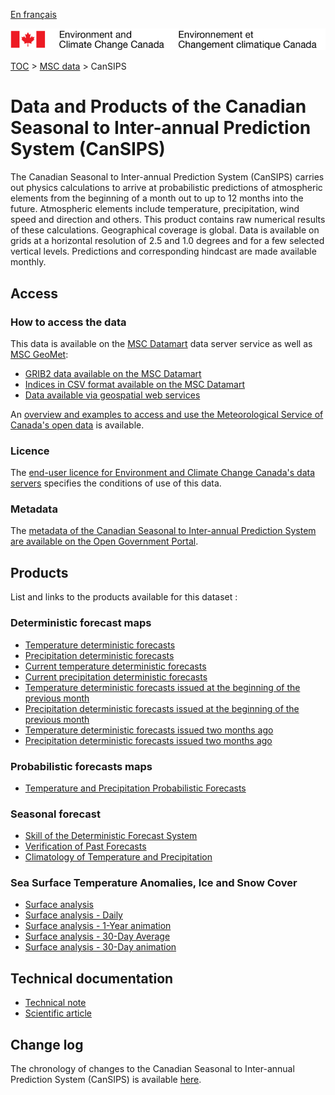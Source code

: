 [En français](readme_cansips_fr.md)

![ECCC logo](../../img_eccc-logo.png)

[TOC](../../readme_en.md) > [MSC data](../readme_en.md) > CanSIPS

# Data and Products of the Canadian Seasonal to Inter-annual Prediction System (CanSIPS)

The Canadian Seasonal to Inter-annual Prediction System (CanSIPS) carries out physics calculations to arrive at probabilistic predictions of atmospheric elements from the beginning of a month out to up to 12 months into the future. Atmospheric elements include temperature, precipitation, wind speed and direction and others. This product contains raw numerical results of these calculations. Geographical coverage is global. Data is available on grids at a horizontal resolution of 2.5 and 1.0 degrees and for a few selected vertical levels. Predictions and corresponding hindcast are made available monthly.

## Access

### How to access the data

This data is available on the [MSC Datamart](../../msc-datamart/readme_en.md) data server service as well as [MSC GeoMet](../../msc-geomet/readme_en.md):

* [GRIB2 data available on the MSC Datamart](readme_cansips-datamart_en.md) 
* [Indices in CSV format available on the MSC Datamart](readme_cansips-datamartcsv_en.md)
* [Data available via geospatial web services](../../msc-geomet/readme_en.md) 

An [overview and examples to access and use the Meteorological Service of Canada's open data](../../usage/readme_en.md) is available.

### Licence

The [end-user licence for Environment and Climate Change Canada's data servers](../../licence/readme_en.md) specifies the conditions of use of this data.

### Metadata

The [metadata of the Canadian Seasonal to Inter-annual Prediction System are available on the Open Government Portal](https://open.canada.ca/data/en/dataset/922781a9-bfef-56b9-a438-493ada629d47).

## Products

List and links to the products available for this dataset :

### Deterministic forecast maps

* [Temperature deterministic forecasts](https://weather.gc.ca/saisons/det_e.html)
* [Precipitation deterministic forecasts](https://weather.gc.ca/saisons/det_e.html)
* [Current temperature deterministic forecasts](https://weather.gc.ca/saisons/image_e.html?img=sfe1t_s&bc=det)
* [Current precipitation deterministic forecasts](https://weather.gc.ca/saisons/image_e.html?img=sfe1p_s&bc=det)
* [Temperature deterministic forecasts issued at the beginning of the previous month](https://weather.gc.ca/saisons/image_e.html?img=sfe1tm1_s&bc=det)
* [Precipitation deterministic forecasts issued at the beginning of the previous month](https://weather.gc.ca/saisons/image_e.html?img=sfe1pm1_s&bc=det)
* [Temperature deterministic forecasts issued two months ago](https://weather.gc.ca/saisons/image_e.html?img=sfe1tm2_s&bc=det)
* [Precipitation deterministic forecasts issued two months ago](https://weather.gc.ca/saisons/image_e.html?img=sfe1pm2_s&bc=det)

### Probabilistic forecasts maps

* [Temperature and Precipitation Probabilistic Forecasts](https://weather.gc.ca/saisons/prob_e.html)

### Seasonal forecast

* [Skill of the Deterministic Forecast System](https://weather.gc.ca/saisons/skill_e.html)
* [Verification of Past Forecasts](https://weather.gc.ca/saisons/ver_e.html)
* [Climatology of Temperature and Precipitation](https://weather.gc.ca/saisons/clim_e.html)

### Sea Surface Temperature Anomalies, Ice and Snow Cover

* [Surface analysis](https://weather.gc.ca/saisons/sea-snow_e.html)
* [Surface analysis - Daily](https://weather.gc.ca/saisons/image_e.html?id=daily&img=2019061000_054_G6_global_I_SEASON_tm@lg@sd_000&bc=sea)
* [Surface analysis - 1-Year animation](https://weather.gc.ca/saisons/animation_e.html?id=year&bc=sea)
* [Surface analysis - 30-Day Average](https://weather.gc.ca/saisons/image_e.html?id=average&img=2019061000_054_G6_global_I_SEASON_avg@tm@lg@sd@720_000&bc=sea)
* [Surface analysis - 30-Day animation](https://weather.gc.ca/saisons/animation_e.html?id=month&bc=sea)

## Technical documentation

* [Technical note](https://collaboration.cmc.ec.gc.ca/cmc/cmoi/product_guide/docs/tech_notes/technote_cansips_e.pdf)
* [Scientific article](https://journals.ametsoc.org/doi/abs/10.1175/MWR-D-12-00216.1)

## Change log

The chronology of changes to the Canadian Seasonal to Inter-annual Prediction System (CanSIPS) is available [here](changelog_cansips_en.md).
